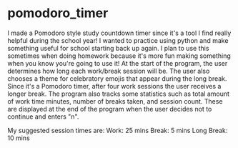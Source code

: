 # pomodoro_timer
I made a Pomodoro style study countdown timer since it's a tool I find really helpful during the school year! I wanted to practice using python and make something useful for school starting back up again. I plan to use this sometimes when doing homework because it's more fun making something when you know you're going to use it! At the start of the program, the user determines how long each work/break session will be. The user also chooses a theme for celebratory emojis that appear during the long break. Since it's a Pomodoro timer, after four work sessions the user receives a longer break. The program also tracks some statistics such as total amount of work time minutes, number of breaks taken, and session count. These are displayed at the end of the program when the user decides not to continue and enters "n". 

My suggested session times are:
Work: 25 mins
Break: 5 mins
Long Break: 10 mins

